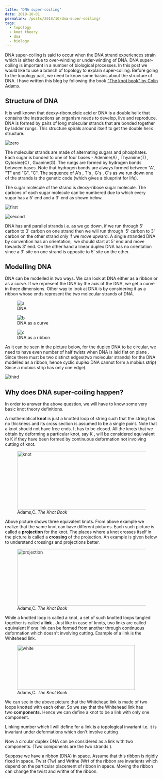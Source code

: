```yaml
---
title: 'DNA super-coiling'
date: 2018-10-01
permalink: /posts/2018/10/dna-super-coiling/
tags:
  - topology
  - knot theory
  - dna
  - biology
---
```


DNA super-coiling is said to occur when the DNA strand experiences strain which is either due to over-winding or under-winding of DNA. DNA super-coiling is important in a number of biological processes. In this post we would like to use a branch of topology to explain super-coiling. Before going to the topology part, we need to know some basics about the structure of DNA. I have written this blog by following the book <a href="https://bookstore.ams.org/KNOT" target="_blank" rel="noopener">"The knot book" by Colin Adams</a>.

## Structure of DNA
It is well known that deoxy-ribonucleic acid or DNA is a double helix that contains the instructions an organism needs to develop, live and reproduce. DNA is formed by pairs of long molecular strands that are bonded together by ladder rungs. This structure spirals around itself to get the double helix structure.

![zero](https://gaurish4math.files.wordpress.com/2018/09/pic1.jpg)

The molecular strands are made of alternating sugars and phosphates. Each sugar is bonded to one of four bases - Adenine(A) , Thyamine(T) , Cytosine(C) , Guanine(G). The rungs are formed by hydrogen bonds between bases. Note that hydrogen bonds are always formed between "A", "T" and "G", "C". The sequence of A's , T's , G's , C's as we run down one of the strands is the genetic code (which gives a blueprint for life).

The sugar molecule of the strand is deoxy-ribose sugar molecule. The carbons of each sugar molecule can be numbered due to which every sugar has a 5' end and a 3' end as shown below.

![first](https://gaurish4math.files.wordpress.com/2018/09/pic3.jpg)

![second](https://gaurish4math.files.wordpress.com/2018/09/pic4.jpg)


DNA has anti parallel strands i.e. as we go down, if we run through 5' carbon to 3' carbon on one strand then we will run through  5' carbon to 3' carbon on the other strand only if we move upward. A single stranded DNA by convention has an orientation,  we should start at 5' end and move towards 3' end. On the other hand a linear duplex DNA has no orientation since a 3' site on one strand is opposite to 5' site on the other.

## Modelling DNA
DNA can be modelled in two ways. We can look at DNA either as a ribbon or as a curve. If we represent the DNA by the axis of the DNA, we get a curve in three dimensions. Other way to look at DNA is by considering it as a ribbon whose ends represent the two molecular strands of DNA.

<figure class="image">
  <img src="https://gaurish4math.files.wordpress.com/2018/09/dna1.jpg" alt="a">
  <figcaption>DNA</figcaption>
</figure>

<figure class="image">
  <img src="https://gaurish4math.files.wordpress.com/2018/09/dna2.jpg" alt="b">
  <figcaption>DNA as a curve</figcaption>
</figure>

<figure class="image">
  <img src="https://gaurish4math.files.wordpress.com/2018/09/dna3.jpg" alt="c">
  <figcaption>DNA as a ribbon</figcaption>
</figure>


As it can be seen in the picture below, for the duplex DNA to be circular, we need to have even number of half twists when DNA is laid flat on plane . Since there must be two distinct edges(two molecular strands) for the DNA modelled as a ribbon, hence cyclic duplex DNA cannot form a mobius strip( Since a mobius strip has only one edge).

![third](https://gaurish4math.files.wordpress.com/2018/09/pic5.jpg)


## Why does DNA super-coiling happen? 

In order to answer the above question, we will have to know some very basic knot theory definitions.

A mathematical <strong>knot </strong>is just a knotted loop of string such that the string has no thickness and its cross section is assumed to be a single point. Note that a knot should not have free ends. It has to be closed. All the knots that we obtain by deforming a particular knot, say K , will be considered equivalent to K if they have been formed by continuous deformation not involving cutting of knot.

<figure>
  <img class=" size-full wp-image-11247 aligncenter" src="https://gaurish4math.files.wordpress.com/2018/10/knot.jpg" alt="knot" width="597" height="193" />
  <figcaption>Adams,C. <i>The Knot Book</i></figcaption>
</figure>


Above picture shows three equivalent knots. From above example we realize that the same knot can have different pictures. Each such picture is called a <strong>projection</strong> for the knot. The places where a knot crosses itself in the picture is called a <strong>crossing</strong> of the projection. An example is given below to understand crossings and projections better.


<figure>
  <img class=" size-full wp-image-11248 aligncenter" src="https://gaurish4math.files.wordpress.com/2018/10/projection.jpg" alt="projection" width="586" height="187" />
  <figcaption>Adams,C. <i>The Knot Book</i></figcaption>
</figure>


While a knotted loop is called a knot, a set of such knotted loops tangled together is called a <strong>link</strong> . Just like in case of knots, two links are called equivalent if one link can be formed from another through continuous deformation which doesn't involving cutting. Example of a link is the Whitehead link.

<figure>
  <img class=" size-full wp-image-11249 aligncenter" src="https://gaurish4math.files.wordpress.com/2018/10/white.jpg" alt="white" width="388" height="148" />
  <figcaption>Adams,C. <i>The Knot Book</i></figcaption>
</figure>


We can see in the above picture that the Whitehead link is made of two loops knotted with each other. So we say that the Whitehead link has two <strong>components.</strong> Hence we can define a knot to be a link with only one component.

Linking number which I will define for a link is a topological invariant i.e. it is invariant under deformations which don't involve cutting

Now a circular duplex DNA can be considered as a link with two components. (Two components are the two strands ).

Suppose we have a ribbon (DNA) in space. Assume that this ribbon is rigidly fixed in space. Twist (Tw) and Writhe (Wr) of the ribbon are invarients which depend on the particular placement of ribbon in space. Moving the ribbon can change the twist and writhe of the ribbon.

<!--- **Twist (Tw):** --->

<!--- Twist of the ribbon measures how much the ribbon twists around its axis. Given a ribbon, twist is calculated in the following way. --->

